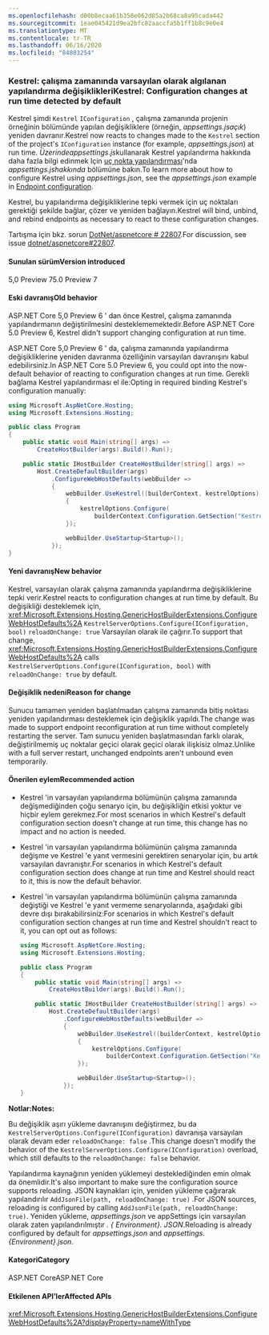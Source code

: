 ```yaml
---
ms.openlocfilehash: d00b8ecaa61b358e062d85a2b68ca8a95cada442
ms.sourcegitcommit: 1eae045421d9ea2bfc82aaccfa5b1ff1b8c9e0e4
ms.translationtype: MT
ms.contentlocale: tr-TR
ms.lasthandoff: 06/16/2020
ms.locfileid: "84803254"
---
```

### <a name="kestrel-configuration-changes-at-run-time-detected-by-default"></a><span data-ttu-id="bd780-101">Kestrel: çalışma zamanında varsayılan olarak algılanan yapılandırma değişiklikleri</span><span class="sxs-lookup"><span data-stu-id="bd780-101">Kestrel: Configuration changes at run time detected by default</span></span>

<span data-ttu-id="bd780-102">Kestrel şimdi `Kestrel` `IConfiguration` , çalışma zamanında projenin örneğinin bölümünde yapılan değişikliklere (örneğin, *appsettings.jsaçık*) yeniden davranır.</span><span class="sxs-lookup"><span data-stu-id="bd780-102">Kestrel now reacts to changes made to the `Kestrel` section of the project's `IConfiguration` instance (for example, *appsettings.json*) at run time.</span></span> <span data-ttu-id="bd780-103">*Üzerindeappsettings.js*kullanarak Kestrel yapılandırma hakkında daha fazla bilgi edinmek Için [uç nokta yapılandırması](/aspnet/core/fundamentals/servers/kestrel#endpoint-configuration)'nda *appsettings.jshakkında* bölümüne bakın.</span><span class="sxs-lookup"><span data-stu-id="bd780-103">To learn more about how to configure Kestrel using *appsettings.json*, see the *appsettings.json* example in [Endpoint configuration](/aspnet/core/fundamentals/servers/kestrel#endpoint-configuration).</span></span>

<span data-ttu-id="bd780-104">Kestrel, bu yapılandırma değişikliklerine tepki vermek için uç noktaları gerektiği şekilde bağlar, çözer ve yeniden bağlayın.</span><span class="sxs-lookup"><span data-stu-id="bd780-104">Kestrel will bind, unbind, and rebind endpoints as necessary to react to these configuration changes.</span></span>

<span data-ttu-id="bd780-105">Tartışma için bkz. sorun [DotNet/aspnetcore # 22807](https://github.com/dotnet/aspnetcore/issues/22807).</span><span class="sxs-lookup"><span data-stu-id="bd780-105">For discussion, see issue [dotnet/aspnetcore#22807](https://github.com/dotnet/aspnetcore/issues/22807).</span></span>

#### <a name="version-introduced"></a><span data-ttu-id="bd780-106">Sunulan sürüm</span><span class="sxs-lookup"><span data-stu-id="bd780-106">Version introduced</span></span>

<span data-ttu-id="bd780-107">5,0 Preview 7</span><span class="sxs-lookup"><span data-stu-id="bd780-107">5.0 Preview 7</span></span>

#### <a name="old-behavior"></a><span data-ttu-id="bd780-108">Eski davranış</span><span class="sxs-lookup"><span data-stu-id="bd780-108">Old behavior</span></span>

<span data-ttu-id="bd780-109">ASP.NET Core 5,0 Preview 6 ' dan önce Kestrel, çalışma zamanında yapılandırmanın değiştirilmesini desteklememektedir.</span><span class="sxs-lookup"><span data-stu-id="bd780-109">Before ASP.NET Core 5.0 Preview 6, Kestrel didn't support changing configuration at run time.</span></span>

<span data-ttu-id="bd780-110">ASP.NET Core 5,0 Preview 6 ' da, çalışma zamanında yapılandırma değişikliklerine yeniden davranma özelliğinin varsayılan davranışını kabul edebilirsiniz.</span><span class="sxs-lookup"><span data-stu-id="bd780-110">In ASP.NET Core 5.0 Preview 6, you could opt into the now-default behavior of reacting to configuration changes at run time.</span></span> <span data-ttu-id="bd780-111">Gerekli bağlama Kestrel yapılandırması el ile:</span><span class="sxs-lookup"><span data-stu-id="bd780-111">Opting in required binding Kestrel's configuration manually:</span></span>

```csharp
using Microsoft.AspNetCore.Hosting;
using Microsoft.Extensions.Hosting;

public class Program
{
    public static void Main(string[] args) =>
        CreateHostBuilder(args).Build().Run();

    public static IHostBuilder CreateHostBuilder(string[] args) =>
        Host.CreateDefaultBuilder(args)
            .ConfigureWebHostDefaults(webBuilder =>
            {
                webBuilder.UseKestrel((builderContext, kestrelOptions) =>
                {
                    kestrelOptions.Configure(
                        builderContext.Configuration.GetSection("Kestrel"), reloadOnChange: true);
                });

                webBuilder.UseStartup<Startup>();
            });
}
```

#### <a name="new-behavior"></a><span data-ttu-id="bd780-112">Yeni davranış</span><span class="sxs-lookup"><span data-stu-id="bd780-112">New behavior</span></span>

<span data-ttu-id="bd780-113">Kestrel, varsayılan olarak çalışma zamanında yapılandırma değişikliklerine tepki verir.</span><span class="sxs-lookup"><span data-stu-id="bd780-113">Kestrel reacts to configuration changes at run time by default.</span></span> <span data-ttu-id="bd780-114">Bu değişikliği desteklemek için, <xref:Microsoft.Extensions.Hosting.GenericHostBuilderExtensions.ConfigureWebHostDefaults%2A> `KestrelServerOptions.Configure(IConfiguration, bool)` `reloadOnChange: true` Varsayılan olarak ile çağırır.</span><span class="sxs-lookup"><span data-stu-id="bd780-114">To support that change, <xref:Microsoft.Extensions.Hosting.GenericHostBuilderExtensions.ConfigureWebHostDefaults%2A> calls `KestrelServerOptions.Configure(IConfiguration, bool)` with `reloadOnChange: true` by default.</span></span>

#### <a name="reason-for-change"></a><span data-ttu-id="bd780-115">Değişiklik nedeni</span><span class="sxs-lookup"><span data-stu-id="bd780-115">Reason for change</span></span>

<span data-ttu-id="bd780-116">Sunucu tamamen yeniden başlatılmadan çalışma zamanında bitiş noktası yeniden yapılandırması desteklemek için değişiklik yapıldı.</span><span class="sxs-lookup"><span data-stu-id="bd780-116">The change was made to support endpoint reconfiguration at run time without completely restarting the server.</span></span> <span data-ttu-id="bd780-117">Tam sunucu yeniden başlatmasından farklı olarak, değiştirilmemiş uç noktalar geçici olarak geçici olarak ilişkisiz olmaz.</span><span class="sxs-lookup"><span data-stu-id="bd780-117">Unlike with a full server restart, unchanged endpoints aren't unbound even temporarily.</span></span>

#### <a name="recommended-action"></a><span data-ttu-id="bd780-118">Önerilen eylem</span><span class="sxs-lookup"><span data-stu-id="bd780-118">Recommended action</span></span>

* <span data-ttu-id="bd780-119">Kestrel 'in varsayılan yapılandırma bölümünün çalışma zamanında değişmediğinden çoğu senaryo için, bu değişikliğin etkisi yoktur ve hiçbir eylem gerekmez.</span><span class="sxs-lookup"><span data-stu-id="bd780-119">For most scenarios in which Kestrel's default configuration section doesn't change at run time, this change has no impact and no action is needed.</span></span>
* <span data-ttu-id="bd780-120">Kestrel 'in varsayılan yapılandırma bölümünün çalışma zamanında değişme ve Kestrel 'e yanıt vermesini gerektiren senaryolar için, bu artık varsayılan davranıştır.</span><span class="sxs-lookup"><span data-stu-id="bd780-120">For scenarios in which Kestrel's default configuration section does change at run time and Kestrel should react to it, this is now the default behavior.</span></span>
* <span data-ttu-id="bd780-121">Kestrel 'in varsayılan yapılandırma bölümünün çalışma zamanında değiştiği ve Kestrel 'e yanıt vermeme senaryolarında, aşağıdaki gibi devre dışı bırakabilirsiniz:</span><span class="sxs-lookup"><span data-stu-id="bd780-121">For scenarios in which Kestrel's default configuration section changes at run time and Kestrel shouldn't react to it, you can opt out as follows:</span></span>

    ```csharp
    using Microsoft.AspNetCore.Hosting;
    using Microsoft.Extensions.Hosting;

    public class Program
    {
        public static void Main(string[] args) =>
            CreateHostBuilder(args).Build().Run();

        public static IHostBuilder CreateHostBuilder(string[] args) =>
            Host.CreateDefaultBuilder(args)
                .ConfigureWebHostDefaults(webBuilder =>
                {
                    webBuilder.UseKestrel((builderContext, kestrelOptions) =>
                    {
                        kestrelOptions.Configure(
                            builderContext.Configuration.GetSection("Kestrel"), reloadOnChange: false);
                    });

                    webBuilder.UseStartup<Startup>();
                });
    }
    ```

<span data-ttu-id="bd780-122">**Notlar:**</span><span class="sxs-lookup"><span data-stu-id="bd780-122">**Notes:**</span></span>

<span data-ttu-id="bd780-123">Bu değişiklik aşırı yükleme davranışını değiştirmez, bu da `KestrelServerOptions.Configure(IConfiguration)` davranışa varsayılan olarak devam eder `reloadOnChange: false` .</span><span class="sxs-lookup"><span data-stu-id="bd780-123">This change doesn't modify the behavior of the `KestrelServerOptions.Configure(IConfiguration)` overload, which still defaults to the `reloadOnChange: false` behavior.</span></span>

<span data-ttu-id="bd780-124">Yapılandırma kaynağının yeniden yüklemeyi desteklediğinden emin olmak da önemlidir.</span><span class="sxs-lookup"><span data-stu-id="bd780-124">It's also important to make sure the configuration source supports reloading.</span></span> <span data-ttu-id="bd780-125">JSON kaynakları için, yeniden yükleme çağırarak yapılandırılır `AddJsonFile(path, reloadOnChange: true)` .</span><span class="sxs-lookup"><span data-stu-id="bd780-125">For JSON sources, reloading is configured by calling `AddJsonFile(path, reloadOnChange: true)`.</span></span> <span data-ttu-id="bd780-126">Yeniden yükleme, *appsettings.json* ve appSettings için varsayılan olarak zaten yapılandırılmıştır *. { Environment}. JSON*.</span><span class="sxs-lookup"><span data-stu-id="bd780-126">Reloading is already configured by default for *appsettings.json* and *appsettings.{Environment}.json*.</span></span>

#### <a name="category"></a><span data-ttu-id="bd780-127">Kategori</span><span class="sxs-lookup"><span data-stu-id="bd780-127">Category</span></span>

<span data-ttu-id="bd780-128">ASP.NET Core</span><span class="sxs-lookup"><span data-stu-id="bd780-128">ASP.NET Core</span></span>

#### <a name="affected-apis"></a><span data-ttu-id="bd780-129">Etkilenen API’ler</span><span class="sxs-lookup"><span data-stu-id="bd780-129">Affected APIs</span></span>

<xref:Microsoft.Extensions.Hosting.GenericHostBuilderExtensions.ConfigureWebHostDefaults%2A?displayProperty=nameWithType>

<!-- 

#### Affected APIs

`Overload:Microsoft.Extensions.Hosting.GenericHostBuilderExtensions.ConfigureWebHostDefaults`

-->
